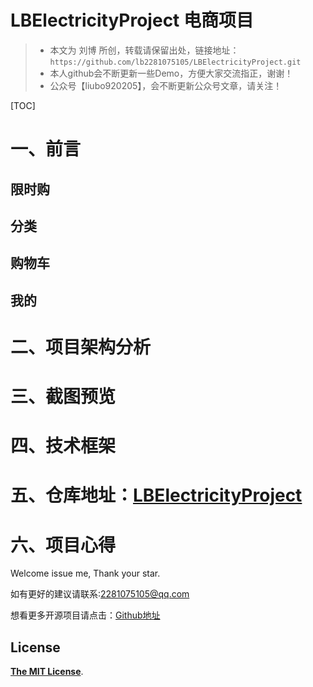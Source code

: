 # LBElectricityProject 电商项目

> * 本文为 刘博 所创，转载请保留出处，链接地址：`https://github.com/lb2281075105/LBElectricityProject.git`
> * 本人github会不断更新一些Demo，方便大家交流指正，谢谢！
> * 公众号【liubo920205】，会不断更新公众号文章，请关注！

[TOC]
# 一、前言
  ## 限时购

  ## 分类


  ## 购物车


  ## 我的

# 二、项目架构分析
 
 

# 三、截图预览



# 四、技术框架



# 五、仓库地址：[LBElectricityProject](https://github.com/lb2281075105/LBElectricityProject.git)



# 六、项目心得



Welcome issue me, Thank your star.

如有更好的建议请联系:<2281075105@qq.com>

想看更多开源项目请点击：[Github地址](https://github.com/lb2281075105/LBElectricityProject.git)

## License

[**The MIT License**](http://opensource.org/licenses/MIT).
